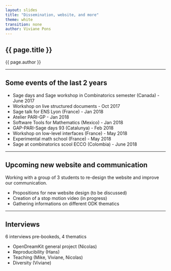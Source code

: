 ```yaml
---
layout: slides
title: "Dissemination, website, and more"
theme: white
transition: none
author: Viviane Pons
---
```


<section data-markdown data-separator="^---\n" data-separator-vertical="^--\n">

# {{ page.title }}

{{ page.author }}


---
## Some events of the last 2 years

- Sage days and Sage workshop in Combinatorics semester (Canada) - June 2017
- Workshop on live structured documents - Oct 2017
- Sage talk for ENS Lyon (France) - Jan 2018
- Atelier PARI-GP - Jan 2018
- Software Tools for Mathematics (Mexico) - Jan 2018
- GAP-PARI-Sage days 93 (Catalunya) - Feb 2018
- Workshop on low-level interfaces (France) - May 2018
- Experimental math school (France) - May 2018
- Sage at combinatorics scool ECCO (Colombia) - June 2018

---
## Upcoming new website and communication

Working with a group of 3 students to re-design the website and improve our communication.

- Propositions for new website design (to be discussed)
- Creation of a stop motion video (in progress)
- Gathering informations on different ODK thematics

---
# Interviews

6 interviews pre-bookeds, 4 thematics

- OpenDreamKit general project (Nicolas)
- Reproducibility (Hans)
- Teaching (Mike, Viviane, Nicolas)
- Diversity (Viviane)

</section>


